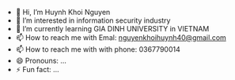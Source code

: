 - 👋 Hi, I’m Huynh Khoi Nguyen
- 👀 I’m interested in information security industry
- 🌱 I’m currently learning GIA DINH UNIVERSITY in VIETNAM
- 📫 How to reach me with Emal: nguyenkhoihuynh40@gmail.com
- 📫 How to reach me with with phone: 0367790014
- 😄 Pronouns: ...
- ⚡ Fun fact: ...

<!---
khoinguyen789/khoinguyen789 is a ✨ special ✨ repository because its `README.md` (this file) appears on your GitHub profile.
You can click the Preview link to take a look at your changes.
--->
